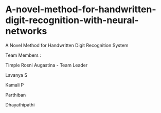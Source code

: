 # A-novel-method-for-handwritten-digit-recognition-with-neural-networks
A Novel Method for Handwritten Digit Recognition System

Team Members :

Timple Rosni Augastina - Team Leader

Lavanya S

Kamali P

Parthiban 

Dhayathipathi 
